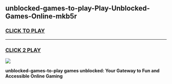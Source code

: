 
## unblocked-games-to-play-Play-Unblocked-Games-Online-mkb5r
<h3>
<a href="https://premium76.site?title=unblocked-games-to-play&ref=25A">CLICK TO PLAY</a></h3>
<hr>

<h3>
<a href="https://premium76.site?title=unblocked-games-to-play&ref=25A">CLICK 2 PLAY</a>
  
</h3>

<a href="https://premium76.site?title=unblocked-games-to-play&ref=25A"><img src="https://clearcache.store/games.png"></a>


**unblocked-games-to-play games unblocked: Your Gateway to Fun and Accessible Online Gaming**
